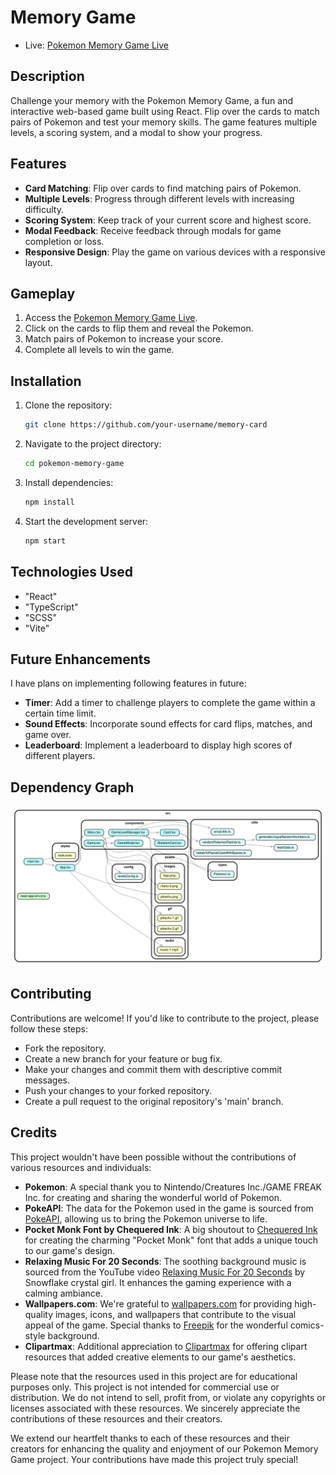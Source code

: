 # Memory Game

-   Live: [Pokemon Memory Game Live](https://pokemon-memorycard-game.netlify.app/)

## Description

Challenge your memory with the Pokemon Memory Game, a fun and interactive web-based game built using React. Flip over the cards to match pairs of Pokemon and test your memory skills. The game features multiple levels, a scoring system, and a modal to show your progress.

## Features

-   **Card Matching**: Flip over cards to find matching pairs of Pokemon.
-   **Multiple Levels**: Progress through different levels with increasing difficulty.
-   **Scoring System**: Keep track of your current score and highest score.
-   **Modal Feedback**: Receive feedback through modals for game completion or loss.
-   **Responsive Design**: Play the game on various devices with a responsive layout.

## Gameplay

1.  Access the [Pokemon Memory Game Live](https://pokemon-memorycard-game.netlify.app/).
2.  Click on the cards to flip them and reveal the Pokemon.
3.  Match pairs of Pokemon to increase your score.
4.  Complete all levels to win the game.

## Installation

1.  Clone the repository:

    ```bash
    git clone https://github.com/your-username/memory-card
    ```

2.  Navigate to the project directory:

    ```bash
    cd pokemon-memory-game
    ```

3.  Install dependencies:

    ```bash
    npm install
    ```

4.  Start the development server:
    ```bash
    npm start
    ```

## Technologies Used

-   "React"
-   "TypeScript"
-   "SCSS"
-   "Vite"

## Future Enhancements

I have plans on implementing following features in future:

-   **Timer**: Add a timer to challenge players to complete the game within a certain time limit.
-   **Sound Effects**: Incorporate sound effects for card flips, matches, and game over.
-   **Leaderboard**: Implement a leaderboard to display high scores of different players.

## Dependency Graph

![Dependency Graph](./dependencygraph.svg)

## Contributing

Contributions are welcome! If you'd like to contribute to the project, please follow these steps:

-   Fork the repository.
-   Create a new branch for your feature or bug fix.
-   Make your changes and commit them with descriptive commit messages.
-   Push your changes to your forked repository.
-   Create a pull request to the original repository's 'main' branch.

## Credits

This project wouldn't have been possible without the contributions of various resources and individuals:

-   **Pokemon**: A special thank you to Nintendo/Creatures Inc./GAME FREAK Inc. for creating and sharing the wonderful world of Pokemon.
-   **PokeAPI**: The data for the Pokemon used in the game is sourced from [PokeAPI](https://pokeapi.co/), allowing us to bring the Pokemon universe to life.
-   **Pocket Monk Font by Chequered Ink**: A big shoutout to [Chequered Ink](https://www.fontspace.com/chequered-ink) for creating the charming "Pocket Monk" font that adds a unique touch to our game's design.
-   **Relaxing Music For 20 Seconds**: The soothing background music is sourced from the YouTube video [Relaxing Music For 20 Seconds](https://www.youtube.com/watch?v=IA0PHWAALDQ) by Snowflake crystal girl. It enhances the gaming experience with a calming ambiance.
-   **Wallpapers.com**: We're grateful to [wallpapers.com](https://wallpapers.com/) for providing high-quality images, icons, and wallpapers that contribute to the visual appeal of the game. Special thanks to [Freepik](https://www.freepik.com/free-vector/flat-design-comics-style-background_11740840.htm#query=pokemon%20background&position=1&from_view=search&track=ais) for the wonderful comics-style background.
-   **Clipartmax**: Additional appreciation to [Clipartmax](https://www.clipartmax.com/) for offering clipart resources that added creative elements to our game's aesthetics.

Please note that the resources used in this project are for educational purposes only. This project is not intended for commercial use or distribution. We do not intend to sell, profit from, or violate any copyrights or licenses associated with these resources. We sincerely appreciate the contributions of these resources and their creators.

We extend our heartfelt thanks to each of these resources and their creators for enhancing the quality and enjoyment of our Pokemon Memory Game project. Your contributions have made this project truly special!

